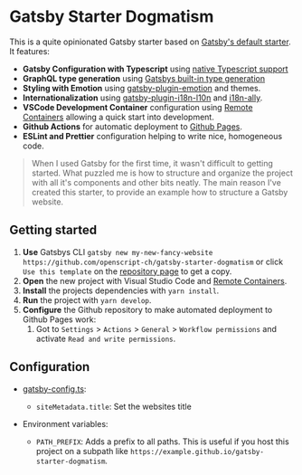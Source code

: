 # Gatsby Starter Dogmatism

This is a quite opinionated Gatsby starter based on [Gatsby's default starter](https://github.com/gatsbyjs/gatsby-starter-default). It features:

- **Gatsby Configuration with Typescript** using [native Typescript support](https://www.gatsbyjs.com/docs/reference/release-notes/v4.9/#support-for-typescript-in-gatsby-config-and-gatsby-node)
- **GraphQL type generation** using [Gatsbys built-in type generation](https://www.gatsbyjs.com/docs/reference/config-files/gatsby-config/#graphqltypegen)
- **Styling with Emotion** using [gatsby-plugin-emotion](https://www.gatsbyjs.com/plugins/gatsby-plugin-emotion/) and themes.
- **Internationalization** using [gatsby-plugin-i18n-l10n](https://github.com/openscript-ch/gatsby-plugin-i18n-l10n) and [i18n-ally](https://github.com/lokalise/i18n-ally).
- **VSCode Development Container** configuration using [Remote Containers](https://marketplace.visualstudio.com/items?itemName=ms-vscode-remote.remote-containers) allowing a quick start into development.
- **Github Actions** for automatic deployment to [Github Pages](https://pages.github.com/).
- **ESLint and Prettier** configuration helping to write nice, homogeneous code.

> When I used Gatsby for the first time, it wasn't difficult to getting started. What puzzled me is how to structure and organize the project with all it's components and other bits neatly. The main reason I've created this starter, to provide an example how to structure a Gatsby website.

## Getting started

1. **Use** Gatsbys CLI `gatsby new my-new-fancy-website https://github.com/openscript-ch/gatsby-starter-dogmatism` or click `Use this template` on the [repository page](https://github.com/openscript-ch/gatsby-starter-dogmatism) to get a copy.
1. **Open** the new project with Visual Studio Code and [Remote Containers](https://marketplace.visualstudio.com/items?itemName=ms-vscode-remote.remote-containers).
1. **Install** the projects dependencies with `yarn install`.
1. **Run** the project with `yarn develop`.
1. **Configure** the Github repository to make automated deployment to Github Pages work:
   1. Got to `Settings` > `Actions` > `General` > `Workflow permissions` and activate `Read and write permissions`.

## Configuration

- [gatsby-config.ts](./.gatsby/gatsby-config.ts):

  - `siteMetadata.title`: Set the websites title

- Environment variables:
  - `PATH_PREFIX`: Adds a prefix to all paths. This is useful if you host this project on a subpath like `https://example.github.io/gatsby-starter-dogmatism`.

